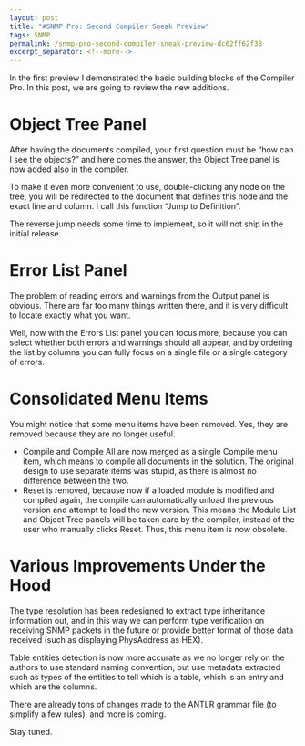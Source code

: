 ```yaml
---
layout: post
title: "#SNMP Pro: Second Compiler Sneak Preview"
tags: SNMP
permalink: /snmp-pro-second-compiler-sneak-preview-dc62ff62f38
excerpt_separator: <!--more-->
---
```

In the first preview I demonstrated the basic building blocks of the Compiler Pro. In this post, we are going to review the new additions.
<!--more-->

# Object Tree Panel
After having the documents compiled, your first question must be “how can I see the objects?” and here comes the answer, the Object Tree panel is now added also in the compiler.

To make it even more convenient to use, double-clicking any node on the tree, you will be redirected to the document that defines this node and the exact line and column. I call this function “Jump to Definition”.

The reverse jump needs some time to implement, so it will not ship in the initial release.

# Error List Panel
The problem of reading errors and warnings from the Output panel is obvious. There are far too many things written there, and it is very difficult to locate exactly what you want.

Well, now with the Errors List panel you can focus more, because you can select whether both errors and warnings should all appear, and by ordering the list by columns you can fully focus on a single file or a single category of errors.

# Consolidated Menu Items
You might notice that some menu items have been removed. Yes, they are removed because they are no longer useful.

* Compile and Compile All are now merged as a single Compile menu item, which means to compile all documents in the solution. The original design to use separate items was stupid, as there is almost no difference between the two.
* Reset is removed, because now if a loaded module is modified and compiled again, the compile can automatically unload the previous version and attempt to load the new version. This means the Module List and Object Tree panels will be taken care by the compiler, instead of the user who manually clicks Reset. Thus, this menu item is now obsolete.

# Various Improvements Under the Hood
The type resolution has been redesigned to extract type inheritance information out, and in this way we can perform type verification on receiving SNMP packets in the future or provide better format of those data received (such as displaying PhysAddress as HEX).

Table entities detection is now more accurate as we no longer rely on the authors to use standard naming convention, but use metadata extracted such as types of the entities to tell which is a table, which is an entry and which are the columns.

There are already tons of changes made to the ANTLR grammar file (to simplify a few rules), and more is coming.

Stay tuned.